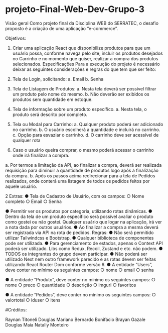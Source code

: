 # projeto-Final-Web-Dev-Grupo-3

Visão geral
Como projeto final da Disciplina WEB do SERRATEC, o desafio proposto é a criação de uma
aplicação “e-commerce”.

Objetivos:
1. Criar uma aplicação React que disponibilize produtos para que um usuário possa,
conforme navega pelo site, incluir os produtos desejados no Carrinho e no
momento que quiser, realizar a compra dos produtos selecionados.
Especificações
Para a execução do projeto é necessário deixar as seguintes considerações e regras do que
tem que ser feito:

1. Tela de Login, solicitando:
a. Email
b. Senha

2. Tela de Listagem de Produtos:
a. Nesta tela deverá ser possível filtrar um produto pelo nome do mesmo.
b. Não deverão ser exibidos os produtos sem quantidade em estoque.

3. Tela de informação sobre um produto específico.
a. Nesta tela, o produto será descrito por completo.

4. Tela ou Modal para Carrinho:
a. Qualquer produto poderá ser adicionado no carrinho.
b. O usuário escolherá a quantidade e incluirá no carrinho.
c. Opção para esvaziar o carrinho.
d. O carrinho deve ser acessível de qualquer rota

5. Caso o usuário queira comprar, o mesmo poderá acessar o carrinho onde irá
finalizar a compra.

a. Por termos a limitação da API, ao finalizar a compra, deverá ser realizada
requisição para diminuir a quantidade de produtos logo após a finalização da
compra.
b. Após os passos acima redirecionar para a tela de Pedidos realizados, onde
conterá uma listagem de todos os pedidos feitos por aquele usuário.

2
Extras:
● Tela de Cadastro de Usuário, com os campos:
    ○ Nome completo
    ○ Email
    ○ Senha

● Permitir ver os produtos por categoria, utilizando rotas dinâmicas.
● Dentro da tela de um produto específico será possível avaliar o produto
como gostei ou não gostei. Qualquer usuário que logar na aplicação, irá ver a
nota dada por outros usuários.
● Ao finalizar a compra a mesma deverá ser registrada via API na rota de
pedidos.
Regras:
● Não será permitido utilizar Tailwindcss e Bootstrap.
● Qualquer biblioteca de componentes pode ser utilizada.
● Para gerenciamento de estados, apenas o Context API poderá ser utilizado. Libs
como Redux, Recoil, Zustand e etc. não podem.
● TODOS os integrantes do grupo devem participar.
● Não poderá ser utilizado Next nem outro framework parecido e as rotas devem ser
feitas utilizando React Router Dom conforme versão 6.
● A entidade “Users”, deve conter no mínimo os seguintes campos:
    ○ nome
    ○ email
    ○ senha

● A entidade “Produto”, deve conter no mínimo os seguintes campos:
    ○ nome
    ○ preco
    ○ quantidade
    ○ descrição
    ○ imgurl
    ○ favoritos

● A entidade “Pedidos”, deve conter no mínimo os seguintes campos:
    ○ valortotal
    ○ iduser
    ○ itens

#Créditos:

Raynan Titoneli
Douglas Mariano
Bernardo Bonifácio
Brayan Gazale
Douglas Maia
Natally Monteiro